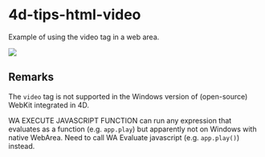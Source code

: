 # 4d-tips-html-video
Example of using the video tag in a web area.

![](https://github.com/miyako/4d-tips-html-video/blob/master/images/sample.png)

Remarks
---

The ```video``` tag is not supported in the Windows version of (open-source) WebKit integrated in 4D.

WA EXECUTE JAVASCRIPT FUNCTION can run any expression that evaluates as a function (e.g. ```app.play```) but apparently not on Windows with native WebArea. Need to call WA Evaluate javascript (e.g. ```app.play()```) instead.
